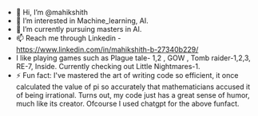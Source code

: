 - 👋 Hi, I’m @mahikshith
- 👀 I’m interested in Machine_learning, AI.
- 🌱 I’m currently pursuing masters in  AI.
- 📫 Reach me through Linkedin - https://www.linkedin.com/in/mahikshith-b-27340b229/
-  I like playing games such as Plague tale- 1,2 , GOW , Tomb raider-1,2,3, RE-7, Inside. Currently checking out Little Nightmares-1.
- ⚡ Fun fact: I've mastered the art of writing code so efficient, it once calculated the value of pi so accurately that mathematicians accused it of being irrational. Turns out, my code just has a great sense of humor, much like its creator.
  Ofcourse I used chatgpt for the above funfact.

<!---
mahikshith/mahikshith is a ✨ special ✨ repository because its `README.md` (this file) appears on your GitHub profile.
You can click the Preview link to take a look at your changes.
--->
